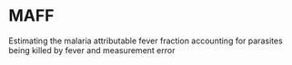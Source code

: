 # MAFF
Estimating the malaria attributable fever fraction accounting for parasites being killed by fever and measurement error
